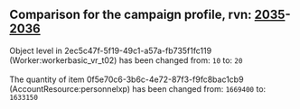 ## Comparison for the campaign profile, rvn: [2035](https://github.com/PRO100KatYT/FortniteProfileRevisions/tree/main/profiles/campaign/2035%20campaign.json)-[2036](https://github.com/PRO100KatYT/FortniteProfileRevisions/tree/main/profiles/campaign/2036%20campaign.json)

Object level in 2ec5c47f-5f19-49c1-a57a-fb735f1fc119 (Worker:workerbasic_vr_t02) has been changed from: `10` to: `20`
<br><br>
The quantity of item 0f5e70c6-3b6c-4e72-87f3-f9fc8bac1cb9 (AccountResource:personnelxp) has been changed from: `1669400` to: `1633150`
<br><br>
